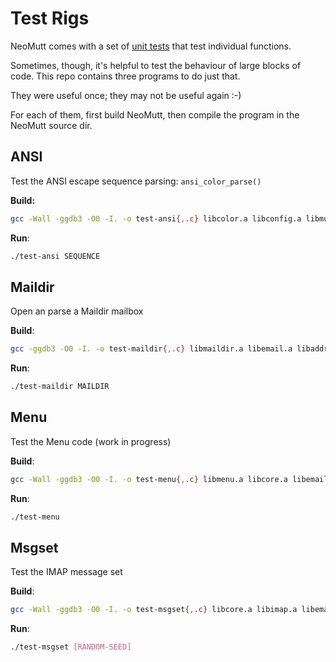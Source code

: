 # Test Rigs

NeoMutt comes with a set of [unit tests](https://github.com/neomutt/neomutt-test-files)
that test individual functions.

Sometimes, though, it's helpful to test the behaviour of large blocks of code.
This repo contains three programs to do just that.

They were useful once; they may not be useful again :-)

For each of them, first build NeoMutt, then compile the program in the NeoMutt
source dir.

## ANSI

Test the ANSI escape sequence parsing: `ansi_color_parse()`

**Build:**
```sh
gcc -Wall -ggdb3 -O0 -I. -o test-ansi{,.c} libcolor.a libconfig.a libmutt.a -lpcre2-8 -lncursesw
```
    
**Run**:
```sh
./test-ansi SEQUENCE
```

## Maildir

Open an parse a Maildir mailbox

**Build**:
```sh
gcc -ggdb3 -O0 -I. -o test-maildir{,.c} libmaildir.a libemail.a libaddress.a libcore.a libconfig.a libmutt.a -lidn2
```

**Run**:
```sh
./test-maildir MAILDIR
```

## Menu

Test the Menu code (work in progress)

**Build**:
```sh
gcc -Wall -ggdb3 -O0 -I. -o test-menu{,.c} libmenu.a libcore.a libemail.a libconfig.a libaddress.a libmutt.a -lidn2
```

**Run**:
```sh
./test-menu
```

## Msgset

Test the IMAP message set

**Build**:
```sh
gcc -Wall -ggdb3 -O0 -I. -o test-msgset{,.c} libcore.a libimap.a libemail.a libaddress.a libconfig.a libmutt.a -lidn2 -lpcre2-8
```

**Run**:
```sh
./test-msgset [RANDOM-SEED]
```
